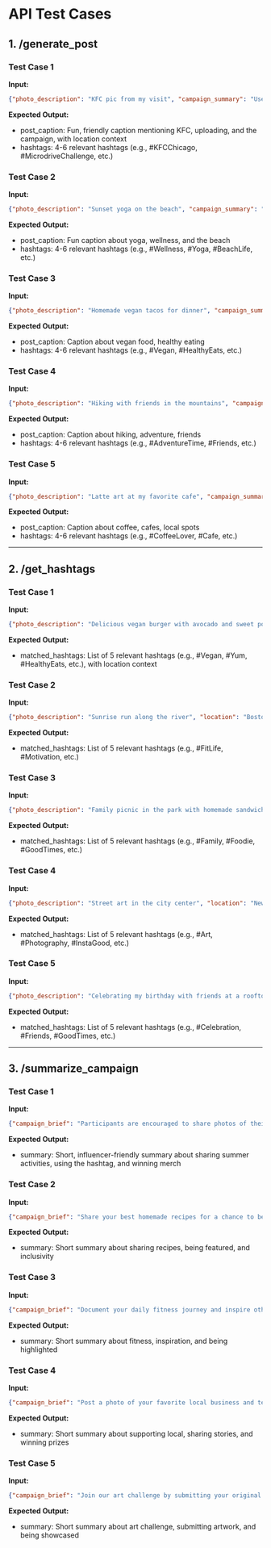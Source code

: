 # API Test Cases

## 1. /generate_post
### Test Case 1
**Input:**
```json
{"photo_description": "KFC pic from my visit", "campaign_summary": "User should upload food photos to the campaign website as part of the Chicago KFC Microdrive campaign and submit a screenshot as proof.", "location": "Chicago"}
```
**Expected Output:**
- post_caption: Fun, friendly caption mentioning KFC, uploading, and the campaign, with location context
- hashtags: 4-6 relevant hashtags (e.g., #KFCChicago, #MicrodriveChallenge, etc.)

### Test Case 2
**Input:**
```json
{"photo_description": "Sunset yoga on the beach", "campaign_summary": "Promoting wellness and mindfulness through daily yoga sessions.", "location": "Miami"}
```
**Expected Output:**
- post_caption: Fun caption about yoga, wellness, and the beach
- hashtags: 4-6 relevant hashtags (e.g., #Wellness, #Yoga, #BeachLife, etc.)

### Test Case 3
**Input:**
```json
{"photo_description": "Homemade vegan tacos for dinner", "campaign_summary": "Encouraging plant-based meals for a healthier lifestyle.", "location": "Los Angeles"}
```
**Expected Output:**
- post_caption: Caption about vegan food, healthy eating
- hashtags: 4-6 relevant hashtags (e.g., #Vegan, #HealthyEats, etc.)

### Test Case 4
**Input:**
```json
{"photo_description": "Hiking with friends in the mountains", "campaign_summary": "Share your outdoor adventures for a chance to win gear.", "location": "Denver"}
```
**Expected Output:**
- post_caption: Caption about hiking, adventure, friends
- hashtags: 4-6 relevant hashtags (e.g., #AdventureTime, #Friends, etc.)

### Test Case 5
**Input:**
```json
{"photo_description": "Latte art at my favorite cafe", "campaign_summary": "Highlighting local coffee shops and baristas.", "location": "Seattle"}
```
**Expected Output:**
- post_caption: Caption about coffee, cafes, local spots
- hashtags: 4-6 relevant hashtags (e.g., #CoffeeLover, #Cafe, etc.)

---

## 2. /get_hashtags
### Test Case 1
**Input:**
```json
{"photo_description": "Delicious vegan burger with avocado and sweet potato fries", "location": "Austin"}
```
**Expected Output:**
- matched_hashtags: List of 5 relevant hashtags (e.g., #Vegan, #Yum, #HealthyEats, etc.), with location context

### Test Case 2
**Input:**
```json
{"photo_description": "Sunrise run along the river", "location": "Boston"}
```
**Expected Output:**
- matched_hashtags: List of 5 relevant hashtags (e.g., #FitLife, #Motivation, etc.)

### Test Case 3
**Input:**
```json
{"photo_description": "Family picnic in the park with homemade sandwiches", "location": "San Francisco"}
```
**Expected Output:**
- matched_hashtags: List of 5 relevant hashtags (e.g., #Family, #Foodie, #GoodTimes, etc.)

### Test Case 4
**Input:**
```json
{"photo_description": "Street art in the city center", "location": "New York"}
```
**Expected Output:**
- matched_hashtags: List of 5 relevant hashtags (e.g., #Art, #Photography, #InstaGood, etc.)

### Test Case 5
**Input:**
```json
{"photo_description": "Celebrating my birthday with friends at a rooftop bar", "location": "Chicago"}
```
**Expected Output:**
- matched_hashtags: List of 5 relevant hashtags (e.g., #Celebration, #Friends, #GoodTimes, etc.)

---

## 3. /summarize_campaign
### Test Case 1
**Input:**
```json
{"campaign_brief": "Participants are encouraged to share photos of their favorite summer activities on social media using our campaign hashtag. The most creative entries will be featured on our official page and have a chance to win exclusive merchandise."}
```
**Expected Output:**
- summary: Short, influencer-friendly summary about sharing summer activities, using the hashtag, and winning merch

### Test Case 2
**Input:**
```json
{"campaign_brief": "Share your best homemade recipes for a chance to be featured in our community cookbook. All cuisines welcome!"}
```
**Expected Output:**
- summary: Short summary about sharing recipes, being featured, and inclusivity

### Test Case 3
**Input:**
```json
{"campaign_brief": "Document your daily fitness journey and inspire others to stay active. Top posts will be highlighted on our page."}
```
**Expected Output:**
- summary: Short summary about fitness, inspiration, and being highlighted

### Test Case 4
**Input:**
```json
{"campaign_brief": "Post a photo of your favorite local business and tell us why you love it. Support your community and win prizes!"}
```
**Expected Output:**
- summary: Short summary about supporting local, sharing stories, and winning prizes

### Test Case 5
**Input:**
```json
{"campaign_brief": "Join our art challenge by submitting your original artwork. Winners will be showcased in our online gallery."}
```
**Expected Output:**
- summary: Short summary about art challenge, submitting artwork, and being showcased 